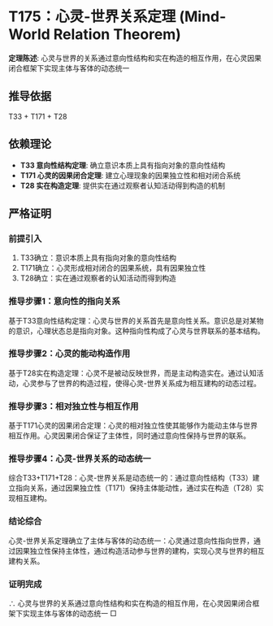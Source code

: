 # T175：心灵-世界关系定理 (Mind-World Relation Theorem)

**定理陈述**: 心灵与世界的关系通过意向性结构和实在构造的相互作用，在心灵因果闭合框架下实现主体与客体的动态统一

## 推导依据
T33 + T171 + T28

## 依赖理论
- **T33 意向性结构定理**: 确立意识本质上具有指向对象的意向性结构
- **T171 心灵的因果闭合定理**: 建立心理现象的因果独立性和相对闭合系统
- **T28 实在构造定理**: 提供实在通过观察者认知活动得到构造的机制

## 严格证明

### 前提引入
1. T33确立：意识本质上具有指向对象的意向性结构
2. T171确立：心灵形成相对闭合的因果系统，具有因果独立性
3. T28确立：实在通过观察者的认知活动而得到构造

### 推导步骤1：意向性的指向关系
基于T33意向性结构定理：心灵与世界的关系首先是意向性关系。意识总是对某物的意识，心理状态总是指向对象。这种指向性构成了心灵与世界联系的基本结构。

### 推导步骤2：心灵的能动构造作用
基于T28实在构造定理：心灵不是被动反映世界，而是主动构造实在。通过认知活动，心灵参与了世界的构造过程，使得心灵-世界关系成为相互建构的动态过程。

### 推导步骤3：相对独立性与相互作用
基于T171心灵的因果闭合定理：心灵的相对独立性使其能够作为能动主体与世界相互作用。心灵因果闭合保证了主体性，同时通过意向性保持与世界的联系。

### 推导步骤4：心灵-世界关系的动态统一
综合T33+T171+T28：心灵-世界关系是动态统一的：通过意向性结构（T33）建立指向关系，通过因果独立性（T171）保持主体能动性，通过实在构造（T28）实现相互建构。

### 结论综合
心灵-世界关系定理确立了主体与客体的动态统一：心灵通过意向性指向世界，通过因果独立性保持主体性，通过构造活动参与世界的建构，实现心灵与世界的相互建构关系。

### 证明完成
∴ 心灵与世界的关系通过意向性结构和实在构造的相互作用，在心灵因果闭合框架下实现主体与客体的动态统一 □